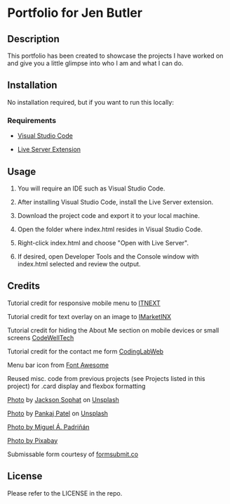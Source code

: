 # Portfolio for Jen Butler

## Description

This portfolio has been created to showcase the projects I have worked on and give you a little glimpse into who I am and what I can do.

## Installation

No installation required, but if you want to run this locally:

### Requirements

- [Visual Studio Code](https://code.visualstudio.com/download)

- [Live Server Extension](https://marketplace.visualstudio.com/items?itemName=ritwickdey.LiveServer)

## Usage

1. You will require an IDE such as Visual Studio Code. 

2. After installing Visual Studio Code, install the Live Server extension.

3. Download the project code and export it to your local machine.

4. Open the folder where index.html resides in Visual Studio Code.

5. Right-click index.html and choose "Open with Live Server".

6. If desired, open Developer Tools and the Console window with index.html selected and review the output.

## Credits

Tutorial credit for responsive mobile menu to [ITNEXT](https://itnext.io/how-to-build-a-responsive-navbar-using-flexbox-and-javascript-eb0af24f19bf)

Tutorial credit for text overlay on an image to [IMarketINX](https://www.imarketinx.de/artikel/text-centered-on-image.html)

Tutorial credit for hiding the About Me section on mobile devices or small screens [CodeWellTech](https://www.youtube.com/watch?v=kSEdMoZEGjI)

Tutorial credit for the contact me form [CodingLabWeb](https://www.codinglabweb.com/2021/04/contact-us-form-in-html-and-css-free.html)

Menu bar icon from [Font Awesome](https://fontawesome.com/)

Reused misc. code from previous projects (see Projects listed in this project) for .card display and flexbox formatting

[Photo](https://unsplash.com/photos/_t-l5FFH8VA?utm_source=unsplash&utm_medium=referral&utm_content=creditCopyText) by [Jackson Sophat](https://unsplash.com/@jacksonsophat?utm_source=unsplash&utm_medium=referral&utm_content=creditCopyText) on [Unsplash](https://unsplash.com)

[Photo](https://unsplash.com/photos/6JVlSdgMacE?utm_source=unsplash&utm_medium=referral&utm_content=creditCopyText) by [Pankaj Patel](https://unsplash.com/@pankajpatel?utm_source=unsplash&utm_medium=referral&utm_content=creditCopyText) on [Unsplash](https://unsplash.com)

[Photo by Miguel Á. Padriñán](https://www.pexels.com/photo/four-letter-tiles-1591061/)

[Photo by Pixabay](https://www.pexels.com/photo/letter-blocks-247819/)

Submissable form courtesy of [formsubmit.co](https://formsubmit.co/)

## License

Please refer to the LICENSE in the repo.
